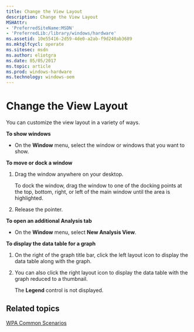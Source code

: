 ```yaml
---
title: Change the View Layout
description: Change the View Layout
MSHAttr:
- 'PreferredSiteName:MSDN'
- 'PreferredLib:/library/windows/hardware'
ms.assetid: 10e55416-2d59-4de0-a2ab-f9d240ab3689
ms.mktglfcycl: operate
ms.sitesec: msdn
ms.author: eliotgra
ms.date: 05/05/2017
ms.topic: article
ms.prod: windows-hardware
ms.technology: windows-oem
---
```


# Change the View Layout


You can customize the view layout in a variety of ways.

**To show windows**

-   On the **Window** menu, select the window or windows that you want to show.

**To move or dock a window**

1.  Drag the window anywhere on your desktop.

    To dock the window, drag the window to one of the docking points at the top, bottom, right, or left of the main window until the area is highlighted.

2.  Release the pointer.

**To open an additional Analysis tab**

-   On the **Window** menu, select **New Analysis View**.

**To display the data table for a graph**

1.  On the right of the graph title bar, click the left layout icon to display the data table along with the graph.

2.  You can also click the right layout icon to display the data table with the graph reduced to a thumbnail.

    The **Legend** control is not displayed.

## Related topics


[WPA Common Scenarios](windows-performance-analyzer-common-scenarios.md)

 

 







